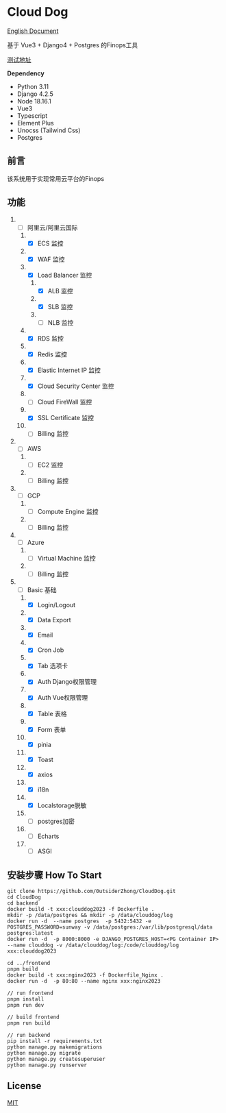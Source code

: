 # Cloud Dog

[English Document](https://github.com/0utsiderZhong/CloudDog/blob/main/README_EN.md)

基于 Vue3 + Django4 + Postgres 的Finops工具

[测试地址](https://www.runsunway.com/login)

**Dependency**

- Python 3.11
- Django 4.2.5
- Node 18.16.1
- Vue3
- Typescript
- Element Plus
- Unocss (Tailwind Css)
- Postgres

## 前言

该系统用于实现常用云平台的Finops

## 功能

1.
    - [ ] 阿里云/阿里云国际

    1.
        - [x] ECS 监控
    2.
        - [x] WAF 监控
    3.
        - [x] Load Balancer 监控

        1.
            - [x] ALB 监控
        2.
            - [x] SLB 监控
        3.
            - [ ] NLB 监控
    4.
        - [x] RDS 监控
    5.
        - [x] Redis 监控
    6.
        - [x] Elastic Internet IP 监控
    7.
        - [x] Cloud Security Center 监控
    8.
        - [ ] Cloud FireWall 监控
    9.
        - [x] SSL Certificate 监控
    10.
        - [ ] Billing 监控
2.
    - [ ] AWS

    1.
        - [ ] EC2 监控
    2.
        - [ ] Billing 监控
3.
    - [ ] GCP

    1.
        - [ ] Compute Engine 监控
    2.
        - [ ] Billing 监控
4.
    - [ ] Azure

    1.
        - [ ] Virtual Machine 监控
    2.
        - [ ] Billing 监控
5.
    - [ ] Basic 基础

    1.
        - [x] Login/Logout
    2.
        - [x] Data Export
    3.
        - [x] Email
    4.
        - [x] Cron Job
    5.
        - [x] Tab 选项卡
    6.
        - [x] Auth Django权限管理
    7.
        - [x] Auth Vue权限管理
    8.
        - [x] Table 表格
    9.
        - [x] Form 表单
    10.
        - [x] pinia
    11.
        - [x] Toast
    12.
        - [x] axios
    13.
        - [x] i18n
    14.
        - [x] Localstorage脱敏
    15.
        - [ ] postgres加密
    16.
        - [ ] Echarts
    17.
        - [ ] ASGI

## 安装步骤 How To Start

```
git clone https://github.com/0utsiderZhong/CloudDog.git      
cd CloudDog   
cd backend
docker build -t xxx:clouddog2023 -f Dockerfile .
mkdir -p /data/postgres && mkdir -p /data/clouddog/log
docker run -d  --name postgres  -p 5432:5432 -e POSTGRES_PASSWORD=sunway -v /data/postgres:/var/lib/postgresql/data  postgres:latest
docker run -d  -p 8000:8000 -e DJANGO_POSTGRES_HOST=<PG Container IP> --name clouddog -v /data/clouddog/log:/code/clouddog/log xxx:clouddog2023

cd ../frontend 
pnpm build
docker build -t xxx:nginx2023 -f Dockerfile_Nginx .
docker run -d  -p 80:80 --name nginx xxx:nginx2023       

// run frontend
pnpm install
pnpm run dev

// build frontend
pnpm run build

// run backend
pip install -r requirements.txt
python manage.py makemigrations
python manage.py migrate
python manage.py createsuperuser
python manage.py runserver
```

## License

[MIT](https://github.com/0utsiderZhong/CloudDog/blob/main/LICENSE)